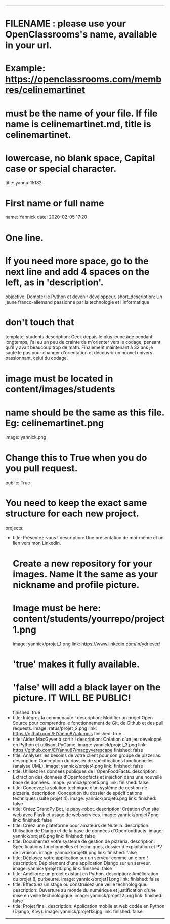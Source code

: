 ---

# FILENAME : please use your OpenClassrooms's name, available in your url.
# Example: https://openclassrooms.com/membres/celinemartinet
# must be the name of your file. If file name is celinemartinet.md, title is celinemartinet.
# lowercase, no blank space, Capital case or special character.
title: yannu-15182

# First name or full name
name: Yannick
date: 2020-02-05 17:20

# One line.
# If you need more space, go to the next line and add 4 spaces on the left, as in 'description'.
objective: Dompter le Python et devenir développeur.
short_description: Un jeune franco-allemand passionné par la technologie et l'informatique
# don't touch that
template: students
description:
    Geek depuis le plus jeune âge pendant longtemps, j'ai eu un peu de crainte
    de m'orienter vers le codage, pensant qu'il y avait beaucoup trop de math.
    Finalement maintenant à 32 ans je saute le pas pour changer d'orientation
    et découvrir un nouvel univers passionnant, celui du codage.


# image must be located in content/images/students
# name should be the same as this file. Eg: celinemartinet.png
image: yannick.png

# Change this to True when you do you pull request.
public: True

# You need to keep the exact same structure for each new project.
projects:
  - title: Présentez-vous !
    description: Une présentation de moi-même et un lien vers mon LinkedIn.
    # Create a new repository for your images. Name it the same as your nickname and profile picture.
    # Image must be here: content/students/yourrepo/project1.png
    image: yannick/projet_1.png
    link: https://www.linkedin.com/in/ydriever/
    # 'true' makes it fully available.
    # 'false' will add a black layer on the picture. IT WILL BE PUBLIC!
    finished: true
  - title: Intégrez la communauté !
    description: Modifier un projet Open Source pour comprendre le fonctionnement de Git, de Github et des pull requests. 
    image: ratus/projet_2.png
    link: https://github.com/ElYannu87/alumnis
    finished: true
  - title: Aidez MacGyver à sortir !
    description: Création d’un jeu développé en Python et utilisant PyGame.
    image: yannick/projet_3.png
    link: https://github.com/ElYannu87/macgyverescape
    finished: false
  - title: Analysez les besoins de votre client pour son groupe de pizzerias.
    description: Conception du dossier de spécifications fonctionnelles (analyse UML).
    image: yannick/projet4.png
    link: 
    finished: false
  - title: Utilisez les données publiques de l'OpenFoodFacts.
    description: Extraction des données d'Openfoodfacts et injection dans une nouvelle base de données.
    image: yannick/projet5.png
    link: 
    finished: false
  - title: Concevez la solution technique d’un système de gestion de pizzeria.
    description: Conception du dossier de spécifications techniques (suite projet 4).
    image: yannick/projet6.png
    link: 
    finished: false
  - title: Créez GrandPy Bot, le papy-robot.
    description: Création d'un site web avec Flask et usage de web services.
    image: yannick/projet7.png
    link: 
    finished: false
  - title: Créez une plateforme pour amateurs de Nutella.
    description: Utilisation de Django et de la base de données d'Openfoodfacts.
    image: yannick/projet8.png
    link: 
    finished: false
  - title: Documentez votre système de gestion de pizzeria.
    description: Spécifications fonctionnelles et techniques, dossier d'exploitation et PV de livraison.
    image: yannick/projet9.png
    link: 
    finished: false
  - title: Déployez votre application sur un serveur comme un·e pro !
    description: Déploiement d'une application Django sur un serveur.
    image: yannick/projet10.png
    link: 
    finished: false
  - title: Améliorez un projet existant en Python.
    description: Amélioration du projet 8, purbeurre.
    image: yannick/projet11.png
    link: 
    finished: false
  - title: Effectuez un stage ou construisez une veille technologique.
    description: Ouverture au monde du numérique et justification d'une mise en veille technologique.
    image: yannick/projet12.png
    link: 
    finished: false
  - title: Projet final.
    description: Application mobile et web codée en Python (Django, Kivy).
    image: yannick/projet13.jpg
    link: 
    finished: false
---